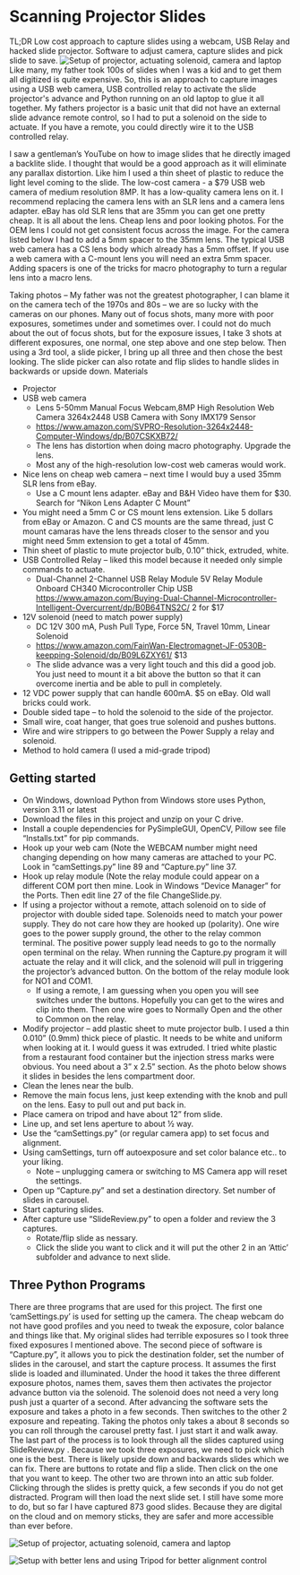 # Scanning Projector Slides
TL;DR Low cost approach to capture slides using a webcam, USB Relay and hacked slide projector. Software to adjust camera, capture slides and pick slide to save.
![Setup of projector, actuating solenoid, camera and laptop](/Setup/IMG_3772.jpg?raw=true "Setup of projector, actuating solenoid, camera and laptop")
Like many, my father took 100s of slides when I was a kid and to get them all digitized is quite expensive. So, this is an approach to capture images using a USB web camera, USB controlled relay to activate the slide projector's advance and Python running on an old laptop to glue it all together.
My fathers projector is a basic unit that did not have an external slide advance remote control, so I had to put a solenoid on the side to actuate. If you have a remote, you could directly wire it to the USB controlled relay. 

I saw a gentleman’s YouTube on how to image slides that he directly imaged a backlite slide. I thought that would be a good approach as it will eliminate any parallax distortion. Like him I used a thin sheet of plastic to reduce the light level coming to the slide.
The low-cost camera - a $79 USB web camera of medium resolution 8MP. It has a low-quality camera lens on it.  I recommend replacing the camera lens with an SLR lens and a camera lens adapter.  eBay has old SLR lens that are 35mm you can get one pretty cheap.  It is all about the lens. Cheap lens and poor looking photos.  For the OEM lens I could not get consistent focus across the image. For the camera listed below I had to add a 5mm spacer to the 35mm lens.  The typical USB web camera has a CS lens body which already has a 5mm offset. If you use a web camera with a C-mount lens you will need an extra 5mm spacer. Adding spacers is one of the tricks for macro photography to turn a regular lens into a macro lens.

Taking photos – My father was not the greatest photographer, I can blame it on the camera tech of the 1970s and 80s – we are so lucky with the cameras on our phones. Many out of focus shots, many more with poor exposures, sometimes under and sometimes over. I could not do much about the out of focus shots, but for the exposure issues, I take 3 shots at different exposures, one normal, one step above and one step below. Then using a 3rd tool, a slide picker, I bring up all three and then chose the best looking. The slide picker can also rotate and flip slides to handle slides in backwards or upside down. 
Materials
* Projector
* USB web camera 
    * Lens 5-50mm Manual Focus Webcam,8MP High Resolution Web Camera 3264x2448 USB Camera with Sony IMX179 Sensor
    * https://www.amazon.com/SVPRO-Resolution-3264x2448-Computer-Windows/dp/B07CSKXB72/
    * The lens has distortion when doing macro photography. Upgrade the lens.
    * Most any of the high-resolution low-cost web cameras would work. 
* Nice lens on cheap web camera – next time I would buy a used 35mm SLR lens from eBay.
    * Use a C mount lens adapter. eBay and B&H Video have them for $30. Search for “Nikon Lens Adapter C Mount”
* You might need a 5mm C or CS mount lens extension. Like 5 dollars from eBay or Amazon.  C and CS mounts are the same thread, just C mount camaras have the lens threads closer to the sensor and you might need 5mm extension to get a total of 45mm. 
* Thin sheet of plastic to mute projector bulb, 0.10” thick, extruded, white.
* USB Controlled Relay – liked this model because it needed only simple commands to actuate.
    * Dual-Channel 2-Channel USB Relay Module 5V Relay Module Onboard CH340 Microcontroller Chip USB https://www.amazon.com/Buying-Dual-Channel-Microcontroller-Intelligent-Overcurrent/dp/B0B64TNS2C/ 2 for $17
* 12V solenoid (need to match power supply)
    * DC 12V 300 mA, Push Pull Type, Force 5N, Travel 10mm, Linear Solenoid
    * https://www.amazon.com/FainWan-Electromagnet-JF-0530B-keepping-Solenoid/dp/B09L6ZXY61/ $13
    * The slide advance was a very light touch and this did a good job. You just need to mount it a bit above the button so that it can overcome inertia and be able to pull in completely.
* 12 VDC power supply that can handle 600mA. $5 on eBay. Old wall bricks could work. 
* Double sided tape – to hold the solenoid to the side of the projector.
* Small wire, coat hanger, that goes true solenoid and pushes buttons. 
* Wire and wire strippers to go between the Power Supply a relay and solenoid.
* Method to hold camera (I used a mid-grade tripod)

## Getting started
* On Windows, download Python from Windows store uses Python, version 3.11 or latest
* Download the files in this project and unzip on your C drive.
* Install a couple dependencies for PySimpleGUI, OpenCV, Pillow see file “Installs.txt” for pip commands.
* Hook up your web cam (Note the WEBCAM number might need changing depending on how many cameras are attached to your PC. Look in “camSettings.py” line 89 and “Capture.py” line 37. 
* Hook up relay module (Note the relay module could appear on a different COM port then mine. Look in Windows “Device Manager” for the Ports. Then edit line 27 of the file ChangeSlide.py. 
* If using a projector without a remote, attach solenoid on to side of projector with double sided tape. Solenoids need to match your power supply. They do not care how they are hooked up (polarity). One wire goes to the power supply ground, the other to the relay common terminal. The positive power supply lead needs to go to the normally open terminal on the relay. When running the Capture.py program it will actuate the relay and it will click, and the solenoid will pull in triggering the projector’s advanced button. On the bottom of the relay module look for NO1 and COM1.
    * If using a remote, I am guessing when you open you will see switches under the buttons. Hopefully you can get to the wires and clip into them. Then one wire goes to Normally Open and the other to Common on the relay.
* Modify projector – add plastic sheet to mute projector bulb. I used a thin 0.010” (0.9mm) thick piece of plastic. It needs to be white and uniform when looking at it. I would guess it was extruded. I tried white plastic from a restaurant food container but the injection stress marks were obvious. You need about a 3” x 2.5” section. As the photo below shows it slides in besides the lens compartment door. 
* Clean the lenes near the bulb.
* Remove the main focus lens, just keep extending with the knob and pull on the lens. Easy to pull out and put back in.
* Place camera on tripod and have about 12” from slide.
* Line up, and set lens aperture to about ½ way.
* Use the “camSettings.py” (or regular camera app) to set focus and alignment.
* Using camSettings, turn off autoexposure and set color balance etc.. to your liking.
    * Note – unplugging camera or switching to MS Camera app will reset the settings.
* Open up “Capture.py” and set a destination directory. Set number of slides in carousel. 
* Start capturing slides.
* After capture use “SlideReview.py” to open a folder and review the 3 captures. 
    * Rotate/flip slide as nessary.
    * Click the slide you want to click and it will put the other 2 in an ‘Attic’ subfolder and advance to next slide.

## Three Python Programs
There are three programs that are used for this project.  The first one ‘camSettings.py’ is used for setting up the camera.  The cheap webcam do not have good profiles and you need to tweak the exposure, color balance and things like that.  My original slides had terrible exposures so I took three fixed exposures I mentioned above.
The second piece of software is “Capture.py”, it allows you to pick the destination folder, set the number of slides in the carousel, and start the capture process.  It assumes the first slide is loaded and illuminated. Under the hood it takes the three different exposure photos, names them, saves them then activates the projector advance button via the solenoid.  The solenoid does not need a very long push just a quarter of a second. After advancing the software sets the exposure and takes a photo in a few seconds. Then switches to the other 2 exposure and repeating. Taking the photos only takes a about 8  seconds so you can roll through the carousel pretty fast. I just start it and walk away.
The last part of the process is to look through all the slides captured using SlideReview.py . Because we took three exposures, we need to pick which one is the best.  There is likely upside down and backwards slides which we can fix. There are buttons to rotate and flip a slide. Then click on the one that you want to keep.  The other two are thrown into an attic sub folder.  Clicking through the slides is pretty quick, a few seconds if you do not get distracted. Program will then load the next slide set.
I still have some more to do, but so far I have captured 873 good slides.  Because they are digital on the cloud and on memory sticks, they are safer and more accessible than ever before. 



![Setup of projector, actuating solenoid, camera and laptop](/Setup/IMG_3772.jpg?raw=true "Setup of projector, actuating solenoid, camera and laptop")

![Setup with better lens and using Tripod for better alignment control](/Setup/IMG_3772.jpg?raw=true "with better lens and using Tripod for better alignment control")
